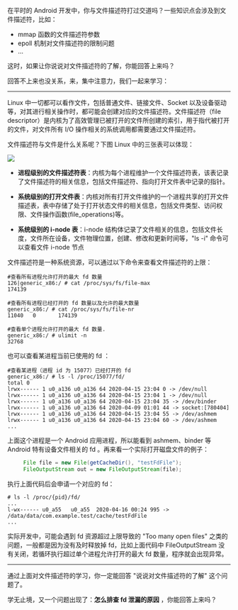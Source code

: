 在平时的 Android 开发中，你与文件描述符打过交道吗？一些知识点会涉及到文件描述符，比如：

- mmap 函数的文件描述符参数
- epoll 机制对文件描述符的限制问题
- ...

这时，如果让你说说对文件描述符的了解，你能回答上来吗？

回答不上来也没关系，来，集中注意力，我们一起来学习：

--- 

Linux 中一切都可以看作文件，包括普通文件、链接文件、Socket 以及设备驱动等，对其进行相关操作时，都可能会创建对应的文件描述符。文件描述符（file descriptor）是内核为了高效管理已被打开的文件所创建的索引，用于指代被打开的文件，对文件所有 I/O 操作相关的系统调用都需要通过文件描述符。

文件描述符与文件是什么关系呢？下图 Linux 中的三张表可以体现： 

![](/img/fd.png)

- **进程级别的文件描述符表**：内核为每个进程维护一个文件描述符表，该表记录了文件描述符的相关信息，包括文件描述符、指向打开文件表中记录的指针。

- **系统级别的打开文件表**：内核对所有打开文件维护的一个进程共享的打开文件描述表，表中存储了处于打开状态文件的相关信息，包括文件类型、访问权限、文件操作函数(file_operations)等。

- **系统级别的 i-node 表**：i-node 结构体记录了文件相关的信息，包括文件长度，文件所在设备，文件物理位置，创建、修改和更新时间等，"ls -i" 命令可以查看文件 i-node 节点

文件描述符是一种系统资源，可以通过以下命令来查看文件描述符的上限：
```shell script
#查看所有进程允许打开的最大 fd 数量
126|generic_x86:/ # cat /proc/sys/fs/file-max
174139

#查看所有进程已经打开的 fd 数量以及允许的最大数量
generic_x86:/ # cat /proc/sys/fs/file-nr
11040   0       174139

#查看单个进程允许打开的最大 fd 数量.
generic_x86:/ # ulimit -n
32768
```
也可以查看某进程当前已使用的 fd ：
```shell script
#查看某进程（进程 id 为 15077）已经打开的 fd
generic_x86:/ # ls -l /proc/15077/fd/
total 0
lrwx------ 1 u0_a136 u0_a136 64 2020-04-15 23:04 0 -> /dev/null
lrwx------ 1 u0_a136 u0_a136 64 2020-04-15 23:04 1 -> /dev/null
lrwx------ 1 u0_a136 u0_a136 64 2020-04-15 23:04 35 -> /dev/binder
lrwx------ 1 u0_a136 u0_a136 64 2020-04-09 01:01 44 -> socket:[780404]
lrwx------ 1 u0_a136 u0_a136 64 2020-04-15 23:04 55 -> /dev/ashmem
lrwx------ 1 u0_a136 u0_a136 64 2020-04-15 23:04 60 -> /dev/ashmem
...
```

上面这个进程是一个 Android 应用进程，所以能看到 ashmem、binder 等 Android 特有设备文件相关的 fd 。再来看一个实际打开磁盘文件的例子：
```java
     File file = new File(getCacheDir(), "testFdFile");
     FileOutputStream out = new FileOutputStream(file);
```

执行上面代码后会申请一个对应的 fd：
```shell script
# ls -l /proc/{pid}/fd/
...
l-wx------ u0_a55   u0_a55  2020-04-16 00:24 995 -> /data/data/com.example.test/cache/testFdFile
...
```

实际开发中，可能会遇到 fd 资源超过上限导致的 "Too many open files" 之类的问题，一般都是因为没有及时释放掉 fd，比如上面代码中 FileOutputStream 没有关闭，若循环执行超过单个进程允许打开的最大 fd 数量，程序就会出现异常。

--- 

通过上面对文件描述符的学习，你一定能回答 "说说对文件描述符的了解" 这个问题了。

学无止境，又一个问题出现了：**怎么排查 fd 泄漏的原因** ，你能回答上来吗？